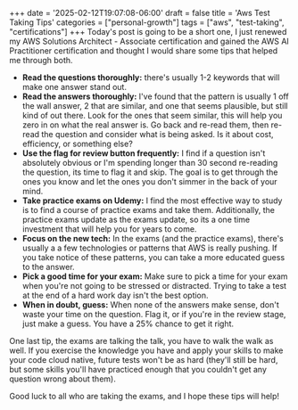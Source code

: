 +++
date = '2025-02-12T19:07:08-06:00'
draft = false
title = 'Aws Test Taking Tips'
categories = ["personal-growth"]
tags = ["aws", "test-taking", "certifications"]
+++
Today's post is going to be a short one, I just renewed my AWS Solutions Architect - Associate certification and gained the AWS AI Practitioner certification and thought I would share some tips that helped me through both. 

- **Read the questions thoroughly:** there's usually 1-2 keywords that will make one answer stand out. 
- **Read the answers thoroughly:** I've found that the pattern is usually 1 off the wall answer, 2 that are similar, and one that seems plausible, but still kind of out there. Look for the ones that seem similar, this will help you zero in on what the real answer is. Go back and re-read them, then re-read the question and consider what is being asked. Is it about cost, efficiency, or something else?
- **Use the flag for review button frequently:** I find if a question isn't absolutely obvious or I'm spending longer than 30 second re-reading the question, its time to flag it and skip. The goal is to get through the ones you know and let the ones you don't simmer in the back of your mind.
- **Take practice exams on Udemy:** I find the most effective way to study is to find a course of practice exams and take them. Additionally, the practice exams update as the exams update, so its a one time investment that will help you for years to come.
- **Focus on the new tech:** In the exams (and the practice exams), there's usually a a few technologies or patterns that AWS is really pushing. If you take notice of these patterns, you can take a more educated guess to the answer. 
- **Pick a good time for your exam:** Make sure to pick a time for your exam when you're not going to be stressed or distracted. Trying to take a test at the end of a hard work day isn't the best option. 
- **When in doubt, guess:** When none of the answers make sense, don't waste your time on the question. Flag it, or if you're in the review stage, just make a guess. You have a 25% chance to get it right.

One last tip, the exams are talking the talk, you have to walk the walk as well. If you exercise the knowledge you have and apply your skills to make your code cloud native, future tests won't be as hard (they'll still be hard, but some skills you'll have practiced enough that you couldn't get any question wrong about them). 

Good luck to all who are taking the exams, and I hope these tips will help!